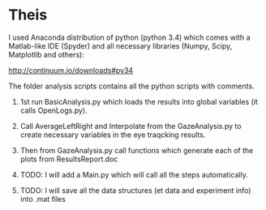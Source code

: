 # Theis
I used Anaconda distribution of python (python 3.4) which comes with a Matlab-like IDE (Spyder) and all necessary libraries (Numpy, Scipy, Matplotlib and others):

http://continuum.io/downloads#py34

The folder analysis scripts contains all the python scripts with comments.

1) 1st run BasicAnalysis.py which loads the results into global variables (it calls OpenLogs.py).
2) Call AverageLeftRight and Interpolate from the GazeAnalysis.py to create necessary variables in the eye traqcking results.
3) Then from GazeAnalysis.py call functions which generate each of the plots from ResultsReport.doc

4) TODO: I will add a Main.py which will call all the steps automatically.

5) TODO: I will save all the data structures (et data and experiment info) into .mat files
